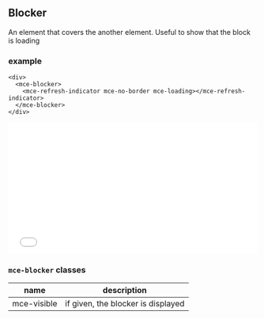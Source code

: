 <a name="Blocker"></a>

## Blocker
An element that covers the another element.
Useful to show that the block is loading

### example
```
<div>
  <mce-blocker>
    <mce-refresh-indicator mce-no-border mce-loading></mce-refresh-indicator>
  </mce-blocker>
</div>
```

<iframe height='265' scrolling='no' title='GyBeMz' src='//codepen.io/allenhwkim/embed/GyBeMz/?height=265&theme-id=0&default-tab=html,result&embed-version=2' frameborder='no' allowtransparency='true' allowfullscreen='true' style='width: 100%;'>See the Pen <a href='https://codepen.io/allenhwkim/pen/GyBeMz/'>GyBeMz</a> by Allen kim (<a href='https://codepen.io/allenhwkim'>@allenhwkim</a>) on <a href='https://codepen.io'>CodePen</a>.
</iframe>

### `mce-blocker` classes
 |name|description|
 |---|---|
 |mce-visible| if given, the blocker is displayed

